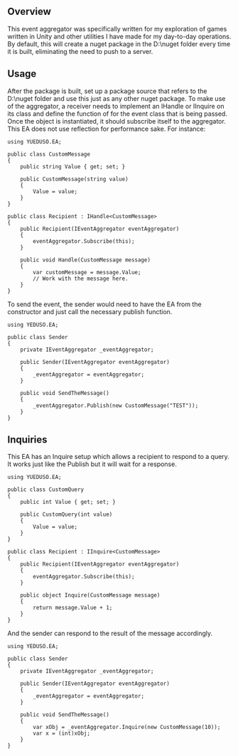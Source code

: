 ## Overview
This event aggregator was specifically written for my exploration of games written in Unity and other utilities I have made for my day-to-day operations.
By default, this will create a nuget package in the D:\nuget folder every time it is built, eliminating the need to push to a server.
## Usage
After the package is built, set up a package source that refers to the D:\nuget folder and use this just as any other nuget package.  To make use of
the aggregator, a receiver needs to implement an IHandle<T> or IInquire<T> on its class and define the function of for the event class that is being passed.
Once the object is instantiated, it should subscribe itself to the aggregator.  This EA does not use reflection for performance sake.
For instance:
```
using YUEDUSO.EA;

public class CustomMessage
{
    public string Value { get; set; }

    public CustomMessage(string value)
    {
        Value = value;
    }
}

public class Recipient : IHandle<CustomMessage>
{
    public Recipient(IEventAggregator eventAggregator)
    {
        eventAggregator.Subscribe(this);
    }

    public void Handle(CustomMessage message)
    {
        var customMessage = message.Value;
        // Work with the message here.
    }
}
```

To send the event, the sender would need to have the EA from the constructor and just call the necessary publish function.
```
using YEDUSO.EA;

public class Sender
{
    private IEventAggregator _eventAggregator;

    public Sender(IEventAggregator eventAggregator)
    {
        _eventAggregator = eventAggregator;
    }

    public void SendTheMessage()
    {
        _eventAggregator.Publish(new CustomMessage("TEST"));
    }
}
```
## Inquiries
This EA has an Inquire setup which allows a recipient to respond to a query.  It works just like the Publish but it will wait for a response.
```
using YUEDUSO.EA;

public class CustomQuery
{
    public int Value { get; set; }

    public CustomQuery(int value)
    {
        Value = value;
    }
}

public class Recipient : IInquire<CustomMessage>
{
    public Recipient(IEventAggregator eventAggregator)
    {
        eventAggregator.Subscribe(this);
    }

    public object Inquire(CustomMessage message)
    {
        return message.Value + 1;
    }
}
```
And the sender can respond to the result of the message accordingly.
```
using YEDUSO.EA;

public class Sender
{
    private IEventAggregator _eventAggregator;

    public Sender(IEventAggregator eventAggregator)
    {
        _eventAggregator = eventAggregator;
    }

    public void SendTheMessage()
    {
        var xObj = _eventAggregator.Inquire(new CustomMessage(10));
        var x = (int)xObj;
    }
}
```
